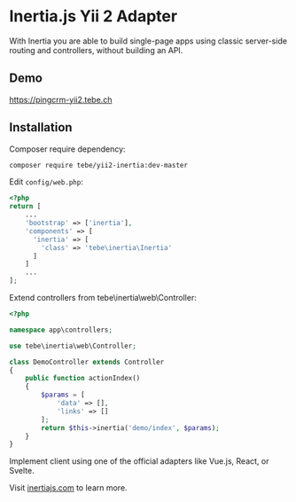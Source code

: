 # Inertia.js Yii 2 Adapter

With Inertia you are able to build single-page apps using classic server-side routing and controllers, without building an API. 

## Demo

<https://pingcrm-yii2.tebe.ch>

## Installation

Composer require dependency:

```sh
composer require tebe/yii2-inertia:dev-master
```

Edit `config/web.php`:

```php
<?php
return [
    ...
    'bootstrap' => ['inertia'],
    'components' => [
      'inertia' => [
        'class' => 'tebe\inertia\Inertia'
      ]
    ]  
    ...
];    
```

Extend controllers from tebe\inertia\web\Controller:

```php
<?php

namespace app\controllers;

use tebe\inertia\web\Controller;

class DemoController extends Controller
{
    public function actionIndex()
    {
        $params = [
            'data' => [],
            'links' => []
        ];
        return $this->inertia('demo/index', $params);
    }
}
```

Implement client using one of the official adapters like Vue.js, React, or Svelte.

Visit [inertiajs.com](https://inertiajs.com/) to learn more.

